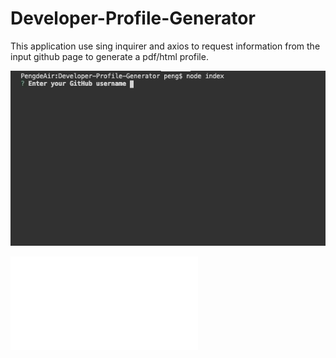 # Developer-Profile-Generator

This application use sing inquirer and axios to request information from the input github page to generate a pdf/html profile.


![alt text](./sample.gif)



![alt text](./WhitePeachTea.pdf)